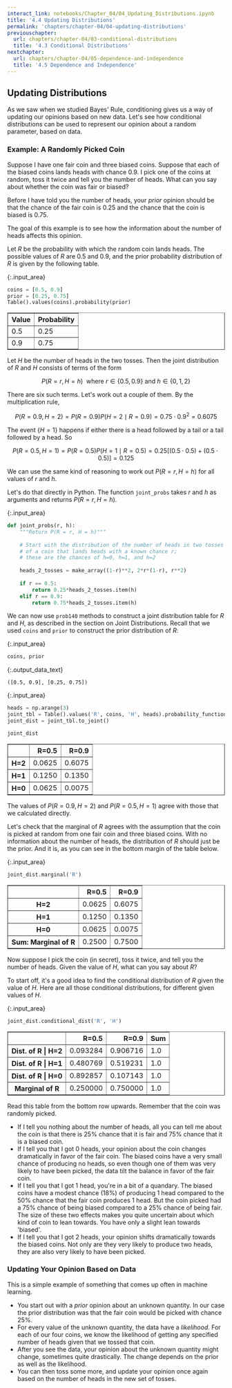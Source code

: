 ```yaml
---
interact_link: notebooks/Chapter_04/04_Updating_Distributions.ipynb
title: '4.4 Updating Distributions'
permalink: 'chapters/chapter-04/04-updating-distributions'
previouschapter:
  url: chapters/chapter-04/03-conditional-distributions
  title: '4.3 Conditional Distributions'
nextchapter:
  url: chapters/chapter-04/05-dependence-and-independence
  title: '4.5 Dependence and Independence'
---
```


## Updating Distributions

As we saw when we studied Bayes' Rule, conditioning gives us a way of updating our opinions based on new data. Let's see how conditional distributions can be used to represent our opinion about a random parameter, based on data.

### Example: A Randomly Picked Coin
Suppose I have one fair coin and three biased coins. Suppose that each of the biased coins lands heads with chance 0.9. I pick one of the coins at random, toss it twice and tell you the number of heads. What can you say about whether the coin was fair or biased?

Before I have told you the number of heads, your *prior* opinion should be that the chance of the fair coin is 0.25 and the chance that the coin is biased is 0.75.

The goal of this example is to see how the information about the number of heads affects this opinion.

Let $R$ be the probability with which the random coin lands heads. The possible values of $R$ are 0.5 and 0.9, and the prior probability distribution of $R$ is given by the following table.


{:.input_area}
```python
coins = [0.5, 0.9]
prior = [0.25, 0.75]
Table().values(coins).probability(prior)
```




<div markdown="0">
<table border="1" class="dataframe">
    <thead>
        <tr>
            <th>Value</th> <th>Probability</th>
        </tr>
    </thead>
    <tbody>
        <tr>
            <td>0.5  </td> <td>0.25       </td>
        </tr>
        <tr>
            <td>0.9  </td> <td>0.75       </td>
        </tr>
    </tbody>
</table>
</div>



Let $H$ be the number of heads in the two tosses. Then the joint distribution of $R$ and $H$ consists of terms of the form

$$
P(R = r, H = h) ~~ \text{where } r \in \{0.5, 0.9\} \text{ and }
h \in \{ 0, 1, 2 \}
$$

There are six such terms. Let's work out a couple of them. By the multiplication rule,

$$
P(R = 0.9, H = 2) = P(R = 0.9)P(H = 2 \mid R = 0.9)
= 0.75 \cdot 0.9^2 = 0.6075
$$

The event $\{H = 1\}$ happens if either there is a head followed by a tail or a tail followed by a head. So

$$
P(R = 0.5, H = 1) = P(R = 0.5)P(H = 1 \mid R = 0.5)
= 0.25 [(0.5 \cdot 0.5) + (0.5 \cdot 0.5)] = 0.125
$$

We can use the same kind of reasoning to work out $P(R = r, H = h)$ for all values of $r$ and $h$. 

Let's do that directly in Python. The function `joint_probs` takes $r$ and $h$ as arguments and returns $P(R = r, H = h)$.


{:.input_area}
```python
def joint_probs(r, h):
    """Return P(R = r, H = h)"""
    
    # Start with the distribution of the number of heads in two tosses
    # of a coin that lands heads with a known chance r;
    # these are the chances of h=0, h=1, and h=2
    
    heads_2_tosses = make_array((1-r)**2, 2*r*(1-r), r**2)
    
    if r == 0.5:
        return 0.25*heads_2_tosses.item(h)
    elif r == 0.9:
        return 0.75*heads_2_tosses.item(h)
```

We can now use `prob140` methods to construct a joint distribution table for $R$ and $H$, as described in the section on Joint Distributions. Recall that we used `coins` and `prior` to construct the prior distribution of $R$:


{:.input_area}
```python
coins, prior
```




{:.output_data_text}
```
([0.5, 0.9], [0.25, 0.75])
```




{:.input_area}
```python
heads = np.arange(3)
joint_tbl = Table().values('R', coins, 'H', heads).probability_function(joint_probs)
joint_dist = joint_tbl.to_joint()

joint_dist
```




<div markdown="0">
<div>
<style scoped>
    .dataframe tbody tr th:only-of-type {
        vertical-align: middle;
    }

    .dataframe tbody tr th {
        vertical-align: top;
    }

    .dataframe thead th {
        text-align: right;
    }
</style>
<table border="1" class="dataframe">
  <thead>
    <tr style="text-align: right;">
      <th></th>
      <th>R=0.5</th>
      <th>R=0.9</th>
    </tr>
  </thead>
  <tbody>
    <tr>
      <th>H=2</th>
      <td>0.0625</td>
      <td>0.6075</td>
    </tr>
    <tr>
      <th>H=1</th>
      <td>0.1250</td>
      <td>0.1350</td>
    </tr>
    <tr>
      <th>H=0</th>
      <td>0.0625</td>
      <td>0.0075</td>
    </tr>
  </tbody>
</table>
</div>
</div>



The values of $P(R = 0.9, H = 2)$ and $P(R = 0.5, H = 1)$ agree with those that we calculated directly.

Let's check that the marginal of $R$ agrees with the assumption that the coin is picked at random from one fair coin and three biased coins. With no information about the number of heads, the distribution of $R$ should just be the prior. And it is, as you can see in the bottom margin of the table below.


{:.input_area}
```python
joint_dist.marginal('R')
```




<div markdown="0">
<div>
<style scoped>
    .dataframe tbody tr th:only-of-type {
        vertical-align: middle;
    }

    .dataframe tbody tr th {
        vertical-align: top;
    }

    .dataframe thead th {
        text-align: right;
    }
</style>
<table border="1" class="dataframe">
  <thead>
    <tr style="text-align: right;">
      <th></th>
      <th>R=0.5</th>
      <th>R=0.9</th>
    </tr>
  </thead>
  <tbody>
    <tr>
      <th>H=2</th>
      <td>0.0625</td>
      <td>0.6075</td>
    </tr>
    <tr>
      <th>H=1</th>
      <td>0.1250</td>
      <td>0.1350</td>
    </tr>
    <tr>
      <th>H=0</th>
      <td>0.0625</td>
      <td>0.0075</td>
    </tr>
    <tr>
      <th>Sum: Marginal of R</th>
      <td>0.2500</td>
      <td>0.7500</td>
    </tr>
  </tbody>
</table>
</div>
</div>



Now suppose I pick the coin (in secret), toss it twice, and tell you the number of heads. Given the value of $H$, what can you say about $R$?

To start off, it's a good idea to find the conditional distribution of $R$ given the value of $H$. Here are all those conditional distributions, for different given values of $H$. 


{:.input_area}
```python
joint_dist.conditional_dist('R', 'H')
```




<div markdown="0">
<div>
<style scoped>
    .dataframe tbody tr th:only-of-type {
        vertical-align: middle;
    }

    .dataframe tbody tr th {
        vertical-align: top;
    }

    .dataframe thead th {
        text-align: right;
    }
</style>
<table border="1" class="dataframe">
  <thead>
    <tr style="text-align: right;">
      <th></th>
      <th>R=0.5</th>
      <th>R=0.9</th>
      <th>Sum</th>
    </tr>
  </thead>
  <tbody>
    <tr>
      <th>Dist. of R | H=2</th>
      <td>0.093284</td>
      <td>0.906716</td>
      <td>1.0</td>
    </tr>
    <tr>
      <th>Dist. of R | H=1</th>
      <td>0.480769</td>
      <td>0.519231</td>
      <td>1.0</td>
    </tr>
    <tr>
      <th>Dist. of R | H=0</th>
      <td>0.892857</td>
      <td>0.107143</td>
      <td>1.0</td>
    </tr>
    <tr>
      <th>Marginal of R</th>
      <td>0.250000</td>
      <td>0.750000</td>
      <td>1.0</td>
    </tr>
  </tbody>
</table>
</div>
</div>



Read this table from the bottom row upwards. Remember that the coin was randomly picked.
- If I tell you nothing about the number of heads, all you can tell me about the coin is that there is 25% chance that it is fair and 75% chance that it is a biased coin.
- If I tell you that I got 0 heads, your opinion about the coin changes dramatically in favor of the fair coin. The biased coins have a very small chance of producing no heads, so even though one of them was very likely to have been picked, the data tilt the balance in favor of the fair coin.
- If I tell you that I got 1 head, you're in a bit of a quandary. The biased coins have a modest chance (18%) of producing 1 head compared to the 50% chance that the fair coin produces 1 head. But the coin picked had a 75% chance of being biased compared to a 25% chance of being fair. The size of these two effects makes you quite uncertain about which kind of coin to lean towards. You have only a slight lean towards 'biased'.
- If I tell you that I got 2 heads, your opinion shifts dramatically towards the biased coins. Not only are they very likely to produce two heads, they are also very likely to have been picked.

### Updating Your Opinion Based on Data
This is a simple example of something that comes up often in machine learning. 
- You start out with a *prior* opinion about an unknown quantity. In our case the prior distribution was that the fair coin would be picked with chance 25%.
- For every value of the unknown quantity, the data have a *likelihood*. For each of our four coins, we know the likelihood of getting any specified number of heads given that we tossed that coin.
- After you see the data, your opinion about the unknown quantity might change, sometimes quite drastically. The change depends on the prior as well as the likelihood.
- You can then toss some more, and update your opinion once again based on the number of heads in the new set of tosses.
